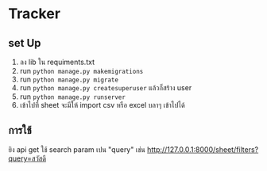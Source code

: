 # Tracker
## set Up
  1) ลง lib ใน requiments.txt
  2) run `python manage.py makemigrations`
  3) run `python manage.py migrate`
  4) run `python manage.py createsuperuser` แล้วก็สร้าง user
  5) run `python manage.py runserver`
  6) เข้าไปที่ sheet จะมีให้ import csv หรือ excel บลาๆ เข้าไปได้
  
## การใช้
  ยิง api get ใช้ search param เปน "query" เช่น http://127.0.0.1:8000/sheet/filters?query=สวัสดี
